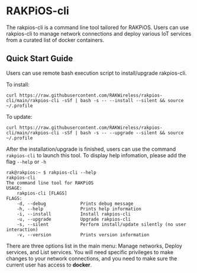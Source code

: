 # RAKPiOS-cli

The rakpios-cli is a command line tool tailored for RAKPiOS. Users can use rakpios-cli to manage network connections and deploy various IoT services from a curated list of docker containers.

## Quick Start Guide

Users can use remote bash execution script to install/upgrade rakpios-cli.

To install:

`curl https://raw.githubusercontent.com/RAKWireless/rakpios-cli/main/rakpios-cli -sSf | bash -s -- --install --silent && source ~/.profile`

To update:

`curl https://raw.githubusercontent.com/RAKWireless/rakpios-cli/main/rakpios-cli -sSf | bash -s -- --upgrade --silent && source ~/.profile`

After the installation/upgrade is finished, users can use the command `rakpios-cli` to launch this tool. To display help infomation, please add the flag `--help` or `-h`

```
rak@rakpios:~ $ rakpios-cli --help
rakpios-cli
The command line tool for RAKPiOS
USAGE:
    rakpios-cli [FLAGS]
FLAGS:
    -d, --debug             Prints debug message
    -h, --help              Prints help information
    -i, --install           Install rakpios-cli
    -u, --upgrade           Upgrade rakpios-cli
    -s, --silent            Perform install/update silently (no user interaction)
    -v, --version           Prints version information
```

There are three options list in the main menu: Manage networks, Deploy services, and List services. You will need specific privileges to make changes to your network connections, and you need to make sure the current user has access to **docker**.
